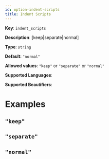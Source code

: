 ```yaml
---
id: option-indent-scripts
title: Indent Scripts
---
```

**Key**: `indent_scripts`

**Description**: [keep|separate|normal]

**Type**: `string`

**Default**: `"normal"`

**Allowed values**: `"keep"` or `"separate"` or `"normal"`

**Supported Languages**: 

**Supported Beautifiers**: 

# Examples
## `"keep"`
## `"separate"`
## `"normal"`